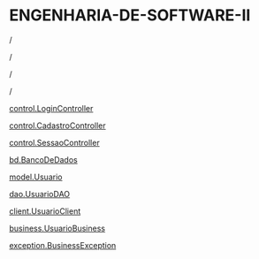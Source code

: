 # ENGENHARIA-DE-SOFTWARE-II




/


/ 

/ 

/


[control.LoginController](https://github.com/TatianeSoares/ENGENHARIA-DE-SOFTWARE-II/blob/main/src/main/java/com/control/LoginController.java)

[control.CadastroController](https://github.com/TatianeSoares/ENGENHARIA-DE-SOFTWARE-II/blob/main/src/main/java/com/control/CadastroController.java)

[control.SessaoController](https://github.com/TatianeSoares/ENGENHARIA-DE-SOFTWARE-II/blob/main/src/main/java/com/control/SessaoController.java)

[bd.BancoDeDados](https://github.com/TatianeSoares/ENGENHARIA-DE-SOFTWARE-II/blob/main/src/main/java/com/bd/BancoDeDados.java)

[model.Usuario](https://github.com/TatianeSoares/ENGENHARIA-DE-SOFTWARE-II/blob/main/src/main/java/com/model/Usuario.java)

[dao.UsuarioDAO](https://github.com/TatianeSoares/ENGENHARIA-DE-SOFTWARE-II/blob/main/src/main/java/com/dao/UsuarioDAO.java)

[client.UsuarioClient](https://github.com/TatianeSoares/ENGENHARIA-DE-SOFTWARE-II/blob/main/src/main/java/com/client/UsuarioClient.java)

[business.UsuarioBusiness](https://github.com/TatianeSoares/ENGENHARIA-DE-SOFTWARE-II/blob/main/src/main/java/com/business/UsuarioBusiness.java)

[exception.BusinessException](https://github.com/TatianeSoares/ENGENHARIA-DE-SOFTWARE-II/blob/main/src/main/java/com/exception/BusinessException.java)
